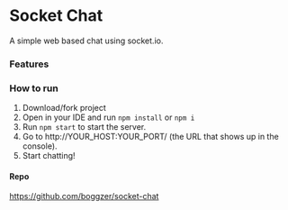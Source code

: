 # Socket Chat
A simple web based chat using socket.io.

### Features

### How to run
1. Download/fork project
2. Open in your IDE and run `npm install` or `npm i`
3. Run `npm start` to start the server.
4. Go to http://YOUR_HOST:YOUR_PORT/ (the URL that shows up in the console).
5. Start chatting!

#### Repo
https://github.com/boggzer/socket-chat